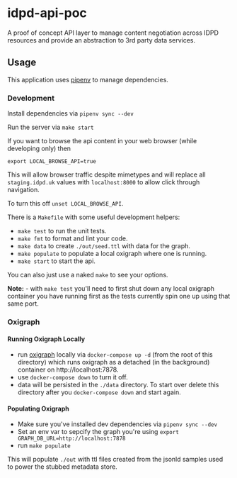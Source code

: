 # idpd-api-poc
A proof of concept API layer to manage content negotiation across IDPD resources and provide an abstraction to 3rd party data services.

## Usage

This application uses [pipenv](https://pypi.org/project/pipenv/) to manage dependencies.

### Development

Install dependencies via `pipenv sync --dev`

Run the server via `make start`

If you want to browse the api content in your web browser (while developing only) then

```
export LOCAL_BROWSE_API=true
```

This will allow browser traffic despite mimetypes and will replace all `staging.idpd.uk` values with `localhost:8000` to allow click through navigation.

To turn this off `unset LOCAL_BROWSE_API`.

There is a `Makefile` with some useful development helpers:

- `make test` to run the unit tests.
- `make fmt` to format and lint your code.
- `make data` to create `./out/seed.ttl` with data for the graph.
- `make populate` to populate a local oxigraph where one is running.
- `make start` to start the api.

You can also just use a naked `make` to see your options.

**Note:** - with `make test` you'll need to first shut down any local oxigraph container you have running first as the tests currently spin one up using that same port.

### Oxigraph

#### Running Oxigraph Locally

- run [oxigraph]() locally via `docker-compose up -d` (from the root of this directory) which runs oxigraph as a detached (in the background) container on http://localhost:7878.
- use `docker-compose down` to turn it off.
- data will be persisted in the `./data` directory. To start over delete this directory after
you `docker-compose down` and start again.

#### Populating Oxigraph

- Make sure you've installed dev dependencies via `pipenv sync --dev`
- Set an env var to sepcify the graph you're using `export GRAPH_DB_URL=http://localhost:7878`
- run `make populate`

This will populate `./out` with ttl files created from the jsonld samples
used to power the stubbed metadata store.
